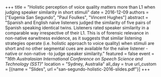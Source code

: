 +++
title = "Holistic perception of voice quality matters more than L1 when judging speaker similarity in short stimuli"
date = 2016-12-09
authors = ["Eugenia San Segundo", "Paul Foulkes", "Vincent Hughes"]
abstract = "Spanish and English na&#239;ve listeners judged the similarity of five pairs of Spanish speaking identical twins. Listeners rated speaker similarity in a comparable way irrespective of their L1. This is of forensic relevance in non-native earwitness evidence, as it suggests that similar listening strategies operate (i.e. holistic approach to voice quality) when stimuli are short and no other segmental cues are available for the na&#239;ve listener &#45; native or non-native &#45;to judge speaker similarity."
featured = false
event = "*16th Australasian International Conference on Speech Science and Technology (SST)*"
location = "Sydney, Australia"
all_day = true
url_custom = [{name = "Slides", url ="san-segundo-holistic-2016-slides.pdf"}]
+++

